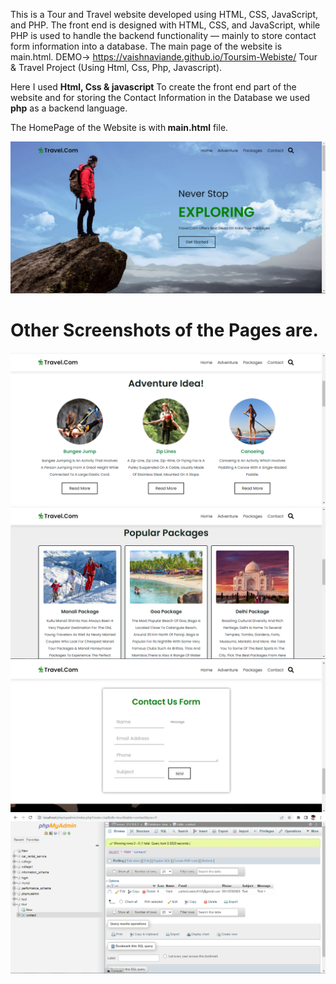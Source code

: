 This is a Tour and Travel website developed using HTML, CSS, JavaScript, and PHP. The front end is designed with HTML, CSS, and JavaScript, while PHP is used to handle the backend functionality — mainly to store contact form information into a database. The main page of the website is main.html.
DEMO-> https://vaishnaviande.github.io/Toursim-Webiste/
Tour &amp; Travel Project (Using Html, Css, Php, Javascript).

Here I used <b>Html, Css & javascript</b> To create the front end part of the website and for storing the Contact Information in the Database we used <b>php</b> as a backend language.

The HomePage of the Website is with<b> main.html</b> file.

![alt text](https://github.com/VaishnaviAnde/Toursim-Webiste/blob/main/screenshot/home.PNG?raw=true)

<h1><b>Other Screenshots of the Pages are.</b></h1>

![alt text](https://github.com/VaishnaviAnde/Toursim-Webiste/blob/main/screenshot/adventure.PNG?raw=true)
![alt text](https://github.com/VaishnaviAnde/Toursim-Webiste/blob/main/screenshot/package1.PNG?raw=true)
![alt text](https://github.com/VaishnaviAnde/Toursim-Webiste/blob/main/screenshot/contact.PNG?raw=true)
![alt text](https://github.com/VaishnaviAnde/Toursim-Webiste/blob/main/screenshot/database_contact.PNG?raw=true)
